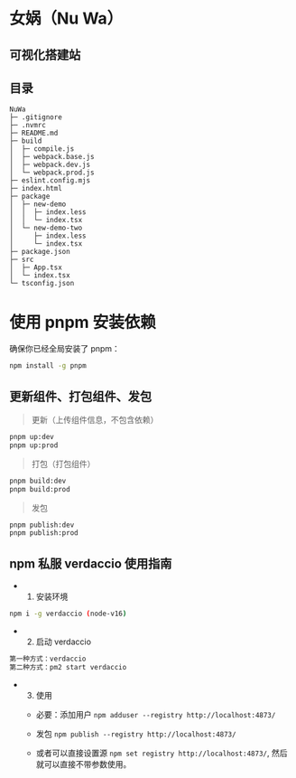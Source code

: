 # 女娲（Nu Wa）

## 可视化搭建站

## 目录

```shell
NuWa
├─ .gitignore
├─ .nvmrc
├─ README.md
├─ build
│  ├─ compile.js
│  ├─ webpack.base.js
│  ├─ webpack.dev.js
│  └─ webpack.prod.js
├─ eslint.config.mjs
├─ index.html
├─ package
│  ├─ new-demo
│  │  ├─ index.less
│  │  └─ index.tsx
│  └─ new-demo-two
│     ├─ index.less
│     └─ index.tsx
├─ package.json
├─ src
│  ├─ App.tsx
│  └─ index.tsx
└─ tsconfig.json

```


# 使用 pnpm 安装依赖

确保你已经全局安装了 pnpm：

```bash
npm install -g pnpm
```

## 更新组件、打包组件、发包

> 更新（上传组件信息，不包含依赖）
```bash
pnpm up:dev
pnpm up:prod
```
> 打包（打包组件）
```bash
pnpm build:dev
pnpm build:prod
```
> 发包
```bash
pnpm publish:dev
pnpm publish:prod
```

## npm 私服 verdaccio 使用指南
- 1. 安装环境
```bash
npm i -g verdaccio (node-v16)

```
- 2. 启动 verdaccio
```bash
第一种方式：verdaccio
第二种方式：pm2 start verdaccio
```
- 3. 使用
  - 必要：添加用户 `npm adduser --registry http://localhost:4873/`
  - 发包 `npm publish --registry http://localhost:4873/`

  - 或者可以直接设置源 `npm set registry http://localhost:4873/`, 然后就可以直接不带参数使用。
